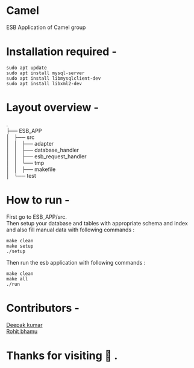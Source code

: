 # Camel
ESB Application of Camel group

# Installation required -
    sudo apt update
    sudo apt install mysql-server
    sudo apt install libmysqlclient-dev
    sudo apt install libxml2-dev
    
<!-- Also make sure you have mysql installed in your system. <br /> -->

# Layout overview -
.</br>
├── ESB_APP</br>
│   ├── src</br>
│   │   ├── adapter</br>
│   │   ├── database_handler</br>
│   │   ├── esb_request_handler</br>
│   │   └── tmp</br>
│   │   ├── makefile</br>
│   └── test</br>

# How to run -
First go to ESB_APP/src.</br>
Then setup your database and tables with appropriate schema and index and also fill manual data with following commands :
    
    make clean
    make setup
    ./setup

Then run the esb application with following commands :

    make clean
    make all
    ./run

# Contributors -
[Deepak kumar](https://github.com/deepakjnv880)  
[Rohit bhamu](https://github.com/rohitbhamu)  

# Thanks for visiting :slightly_smiling_face: .

